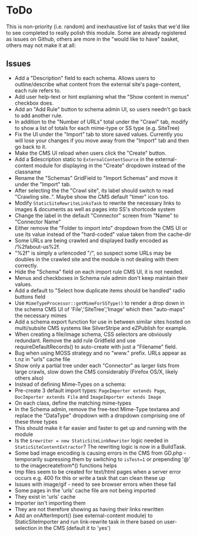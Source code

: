 # ToDo

This is non-priority (i.e. random) and inexhaustive list of tasks that we'd like to see completed to really polish this module.
Some are already registered as issues on Github, others are more in the "would like to have" basket, others may not make it at all:

## Issues

* Add a "Description" field to each schema. Allows users to outline/describe what content from the external site's page-content, each rule refers to.
* Add user help-text or hint explaining what the "Show content in menus" checkbox does.
* Add an "Add Rule" button to schema admin UI, so users needn't go back to add another rule.
* In addition to the "Number of URLs" total under the "Crawl" tab, modify to show a list of totals for each mime-type or SS type (e.g. SiteTree)
* Fix the UI under the "Import" tab to store saved values. Currently you will lose your changes if you move away from the "Import" tab and then go back to it.
* Make the CMS UI reload when users click the "Create" button.
* Add a $description static to `ExternalContentSource` in the external-content module for displaying in the "Create" dropdown instead of the classname
* Rename the "Schemas" GridField to "Import Schemas" and move it under the "Import" tab.
* After selecting the the "Crawl site", its label should switch to read "Crawling site..". Maybe show the CMS default "timer" icon too.
* Modify `StaticSiteRewriteLinksTask` to rewrite the necessary links to images & documents as well as pages into SS's shortcode system
* Change the label in the default "Connector" screen from "Name" to "Connector Name"
* Either remove the "Folder to import into" dropdown from the CMS UI or use its value instead of the "hard-coded" value taken from the cache-dir
* Some URLs are being crawled and displayed badly encoded as /%2fabout-us%2f.
 * "%2f" is simply a urlencoded "/", so suspect some URLs may be doubles in the crawled site and the module is not dealing with them correctly.
* Hide the "Schema" field on each import rule CMS UI, it is not needed.
* Menus and checkboxes in Schema rule admin don't keep maintain their values.
* Add a default to "Select how duplicate items should be handled" radio buttons field
* Use `MimeTypeProcessor::getMimeForSSType()` to render a drop down in the schema CMS UI of 'File','SiteTree','Image' which then "auto-maps" the necessary mimes
* Add a schema export function for use in between similar sites hosted on multi/subsite CMS systems like SilverStripe and eZPublish for example.
* When creating a file/image schema, CSS selectors are obviously redundant. Remove the add rule Gridfield and use requireDefaultRecords() to auto-create with just a "Filename" field.
* Bug when using MOSS strategy and no "www." prefix. URLs appear as t.nz in "urls" cache file
* Show only a partial tree under each "Connector" as larger lists from large crawls, slow down the CMS considerably (Firefox OS/X, likely others also)
* Instead of defining Mime-Types on a schema:
 * Pre-create 3 default import types: `PageImporter extends Page`, `DocImporter extends File` and `ImageImporter extends Image`
 * On each class, define the matching mime-types
 * In the Schema admin, remove the free-text Mime-Type textarea and replace the "DataType" dropdown with a dropdown comprising one of these three types
 * This should make it far easier and faster to get up and running with the module
* Is the `$rewriter = new StaticSiteLinkRewriter` logic needed in `StaticSiteContentExtractor`? The rewriting logic is now in a BuildTask.
* Some bad image encoding is causing errors in the CMS from GD.php - temporarily supressing them by switching to `isTest=1` or prepending '@' to the imagecreatefrom*() functions helps
* tmp files seem to be created for text/html pages when a server error occurs e.g. 400 fix this or write a task that can clean these up
* Issues with image/gif - need to see browser errors when these fail
* Some pages in the 'urls' cache file are not being imported
 * They exist in 'urls' cache
 * Importer isn't importing them
 * They are not therefore showing as having their links rewritten
* Add an onAfterImport() (see external-content module) to StaticSiteImporter and run link-rewrite task in there based on user-selection in the CMS (default it to 'yes')
